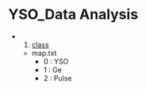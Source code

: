 # YSO_Data Analysis

  - 1. [class](./class)
      - map.txt
        - 0 : YSO
        - 1 : Ge
        - 2 : Pulse 
   
